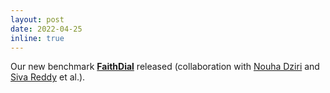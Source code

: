 ```yaml
---
layout: post
date: 2022-04-25
inline: true
---
```


Our new benchmark **[FaithDial](https://mcgill-nlp.github.io/FaithDial/)** released (collaboration with [Nouha Dziri](https://cs.ualberta.ca/~dziri/) and [Siva Reddy](https://sivareddy.in/) et al.).



